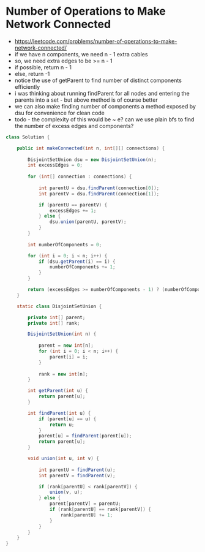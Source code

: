 # Number of Operations to Make Network Connected

- https://leetcode.com/problems/number-of-operations-to-make-network-connected/
- if we have n components, we need n - 1 extra cables
- so, we need extra edges to be >= n - 1
- if possible, return n - 1
- else, return -1
- notice the use of getParent to find number of distinct components efficiently
- i was thinking about running findParent for all nodes and entering the parents into a set - but above method is of course better
- we can also make finding number of components a method exposed by dsu for convenience for clean code
- todo - the complexity of this would be ~ e? can we use plain bfs to find the number of excess edges and components?

```java
class Solution {

    public int makeConnected(int n, int[][] connections) {
        
        DisjointSetUnion dsu = new DisjointSetUnion(n);
        int excessEdges = 0;
        
        for (int[] connection : connections) {
            
            int parentU = dsu.findParent(connection[0]);
            int parentV = dsu.findParent(connection[1]);

            if (parentU == parentV) {
                excessEdges += 1;
            } else {
                dsu.union(parentU, parentV);
            }
        }
        
        int numberOfComponents = 0;

        for (int i = 0; i < n; i++) {
            if (dsu.getParent(i) == i) {
                numberOfComponents += 1;
            }
        }

        return (excessEdges >= numberOfComponents - 1) ? (numberOfComponents - 1) : -1;
    }

    static class DisjointSetUnion {

        private int[] parent;
        private int[] rank;

        DisjointSetUnion(int n) {
            
            parent = new int[n];
            for (int i = 0; i < n; i++) {
                parent[i] = i;
            }
            
            rank = new int[n];
        }

        int getParent(int u) {
            return parent[u];
        }

        int findParent(int u) {
            if (parent[u] == u) {
                return u;
            }
            parent[u] = findParent(parent[u]);
            return parent[u];
        }

        void union(int u, int v) {
            
            int parentU = findParent(u);
            int parentV = findParent(v);

            if (rank[parentU] < rank[parentV]) {
                union(v, u);
            } else {
                parent[parentV] = parentU;
                if (rank[parentU] == rank[parentV]) {
                    rank[parentU] += 1;
                }
            }
        }
    }
}
```

